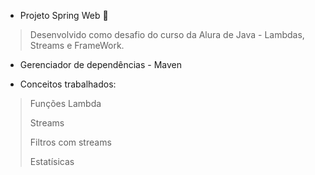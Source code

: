 * Projeto Spring Web :herb:

> Desenvolvido como desafio do curso da Alura de Java - Lambdas, Streams e FrameWork.

* Gerenciador de dependências - Maven

* Conceitos trabalhados:

> Funções Lambda
> 
> Streams
> 
> Filtros com streams
> 
> Estatísicas

